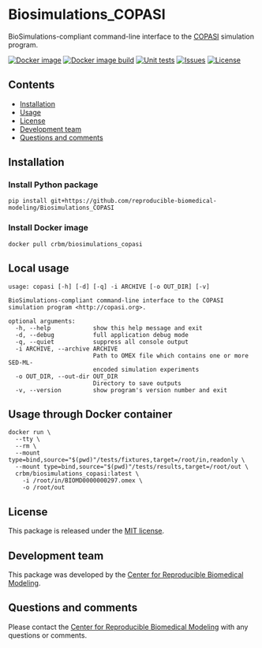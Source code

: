 # Biosimulations_COPASI 
BioSimulations-compliant command-line interface to the [COPASI](http://copasi.org/) simulation program.

[![Docker image](https://github.com/reproducible-biomedical-modeling/Biosimulations_COPASI/workflows/Publish%20Docker%20To%20Hub/badge.svg)](https://github.com/reproducible-biomedical-modeling/Biosimulations_COPASI/actions?query=workflow%3A%22Publish+Docker+To+Hub%22)
[![Docker image build](https://github.com/reproducible-biomedical-modeling/Biosimulations_COPASI/workflows/Build%20Docker%20image/badge.svg)](https://github.com/reproducible-biomedical-modeling/Biosimulations_COPASI/actions?query=workflow%3A%22Build+Docker+image%22)
[![Unit tests](https://github.com/reproducible-biomedical-modeling/Biosimulations_COPASI/workflows/Unit%20tests/badge.svg)](https://github.com/reproducible-biomedical-modeling/Biosimulations_COPASI/actions?query=workflow%3A%22Unit+tests%22)
[![Issues](https://img.shields.io/github/issues/reproducible-biomedical-modeling/Biosimulations_COPASI?logo=GitHub)](https://github.com/reproducible-biomedical-modeling/Biosimulations_COPASI/issues)
[![License](https://img.shields.io/github/license/reproducible-biomedical-modeling/Biosimulations_COPASI?badges-awesome-green.svg&logo=GitHub)](https://github.com/reproducible-biomedical-modeling/Biosimulations_COPASI/blob/master/LICENSE)

## Contents
* [Installation](#installation)
* [Usage](#local-usage)
* [License](#license)
* [Development team](#development-team)
* [Questions and comments](#questions-and-comments)

## Installation

### Install Python package
```
pip install git+https://github.com/reproducible-biomedical-modeling/Biosimulations_COPASI
```

### Install Docker image
```
docker pull crbm/biosimulations_copasi
```

## Local usage
```
usage: copasi [-h] [-d] [-q] -i ARCHIVE [-o OUT_DIR] [-v]

BioSimulations-compliant command-line interface to the COPASI simulation program <http://copasi.org>.

optional arguments:
  -h, --help            show this help message and exit
  -d, --debug           full application debug mode
  -q, --quiet           suppress all console output
  -i ARCHIVE, --archive ARCHIVE
                        Path to OMEX file which contains one or more SED-ML-
                        encoded simulation experiments
  -o OUT_DIR, --out-dir OUT_DIR
                        Directory to save outputs
  -v, --version         show program's version number and exit
```

## Usage through Docker container
```
docker run \
  --tty \
  --rm \
  --mount type=bind,source="$(pwd)"/tests/fixtures,target=/root/in,readonly \
  --mount type=bind,source="$(pwd)"/tests/results,target=/root/out \
  crbm/biosimulations_copasi:latest \
    -i /root/in/BIOMD0000000297.omex \
    -o /root/out
```

## License
This package is released under the [MIT license](LICENSE).

## Development team
This package was developed by the [Center for Reproducible Biomedical Modeling](http://reproduciblebiomodels.org).

## Questions and comments
Please contact the [Center for Reproducible Biomedical Modeling](mailto:info@reproduciblebiomodels.org) with any questions or comments.
  